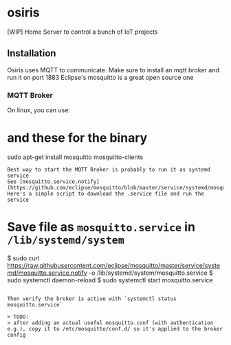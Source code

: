 # osiris
[WIP] Home Server to control a bunch of IoT projects

## Installation
Osiris uses MQTT to communicate. Make sure to install an mqtt broker and run it on port 1883
Eclipse's mosquitto is a great open source one
### MQTT Broker
On linux, you can use:
# and these for the binary
sudo apt-get install mosquitto mosquitto-clients
```
Best way to start the MQTT Broker is probably to run it as systemd service
See [mosquitto.service.notify](https://github.com/eclipse/mosquitto/blob/master/service/systemd/mosquitto.service.notify)
Here's a simple script to download the .service file and run the service
```
# Save file as `mosquitto.service` in `/lib/systemd/system`
$ sudo curl https://raw.githubusercontent.com/eclipse/mosquitto/master/service/systemd/mosquitto.service.notify -o /lib/systemd/system/mosquitto.service
$ sudo systemctl daemon-reload
$ sudo systemctl start mosquitto.service
```

Then verify the broker is active with `systemctl status mosquitto.service`

> TODO:
> after adding an actual useful mosquitto.conf (with authentication e.g.), copy it to /etc/mosquitto/conf.d/ so it's applied to the broker config